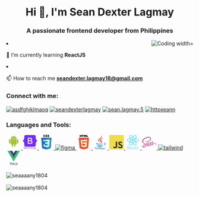 <h1 align="center">Hi 👋, I'm Sean Dexter Lagmay</h1>
<h3 align="center">A passionate frontend developer from Philippines</h3>
<img align="right" alt="Coding width="400 src="https://www.google.com/url?sa=i&url=https%3A%2F%2Fdribbble.com%2Fshots%2F3848914-Programmer-Thomas&psig=AOvVaw2u7cZ5A2IURsXWAp5IaEeA&ust=1725976711335000&source=images&cd=vfe&opi=89978449&ved=0CBMQjRxqFwoTCJj41b6CtogDFQAAAAAdAAAAABAI"
 
- 🌱 I’m currently learning **ReactJS**

- 📫 How to reach me **seandexter.lagmay18@gmail.com**

<h3 align="left">Connect with me:</h3>
<p align="left">
<a href="https://twitter.com/asdfghjklmaoq" target="blank"><img align="center" src="https://raw.githubusercontent.com/rahuldkjain/github-profile-readme-generator/master/src/images/icons/Social/twitter.svg" alt="asdfghjklmaoq" height="30" width="40" /></a>
<a href="https://linkedin.com/in/seandexterlagmay" target="blank"><img align="center" src="https://raw.githubusercontent.com/rahuldkjain/github-profile-readme-generator/master/src/images/icons/Social/linked-in-alt.svg" alt="seandexterlagmay" height="30" width="40" /></a>
<a href="https://fb.com/sean.lagmay.5" target="blank"><img align="center" src="https://raw.githubusercontent.com/rahuldkjain/github-profile-readme-generator/master/src/images/icons/Social/facebook.svg" alt="sean.lagmay.5" height="30" width="40" /></a>
<a href="https://instagram.com/httpxeann" target="blank"><img align="center" src="https://raw.githubusercontent.com/rahuldkjain/github-profile-readme-generator/master/src/images/icons/Social/instagram.svg" alt="httpxeann" height="30" width="40" /></a>
</p>

<h3 align="left">Languages and Tools:</h3>
<p align="left"> <a href="https://developer.android.com" target="_blank" rel="noreferrer"> <img src="https://raw.githubusercontent.com/devicons/devicon/master/icons/android/android-original-wordmark.svg" alt="android" width="40" height="40"/> </a> <a href="https://getbootstrap.com" target="_blank" rel="noreferrer"> <img src="https://raw.githubusercontent.com/devicons/devicon/master/icons/bootstrap/bootstrap-plain-wordmark.svg" alt="bootstrap" width="40" height="40"/> </a> <a href="https://www.w3schools.com/css/" target="_blank" rel="noreferrer"> <img src="https://raw.githubusercontent.com/devicons/devicon/master/icons/css3/css3-original-wordmark.svg" alt="css3" width="40" height="40"/> </a> <a href="https://www.figma.com/" target="_blank" rel="noreferrer"> <img src="https://www.vectorlogo.zone/logos/figma/figma-icon.svg" alt="figma" width="40" height="40"/> </a> <a href="https://www.w3.org/html/" target="_blank" rel="noreferrer"> <img src="https://raw.githubusercontent.com/devicons/devicon/master/icons/html5/html5-original-wordmark.svg" alt="html5" width="40" height="40"/> </a> <a href="https://www.java.com" target="_blank" rel="noreferrer"> <img src="https://raw.githubusercontent.com/devicons/devicon/master/icons/java/java-original.svg" alt="java" width="40" height="40"/> </a> <a href="https://developer.mozilla.org/en-US/docs/Web/JavaScript" target="_blank" rel="noreferrer"> <img src="https://raw.githubusercontent.com/devicons/devicon/master/icons/javascript/javascript-original.svg" alt="javascript" width="40" height="40"/> </a> <a href="https://reactjs.org/" target="_blank" rel="noreferrer"> <img src="https://raw.githubusercontent.com/devicons/devicon/master/icons/react/react-original-wordmark.svg" alt="react" width="40" height="40"/> </a> <a href="https://sass-lang.com" target="_blank" rel="noreferrer"> <img src="https://raw.githubusercontent.com/devicons/devicon/master/icons/sass/sass-original.svg" alt="sass" width="40" height="40"/> </a> <a href="https://tailwindcss.com/" target="_blank" rel="noreferrer"> <img src="https://www.vectorlogo.zone/logos/tailwindcss/tailwindcss-icon.svg" alt="tailwind" width="40" height="40"/> </a> <a href="https://vuejs.org/" target="_blank" rel="noreferrer"> <img src="https://raw.githubusercontent.com/devicons/devicon/master/icons/vuejs/vuejs-original-wordmark.svg" alt="vuejs" width="40" height="40"/> </a> </p>

<p><img align="center" src="https://github-readme-stats.vercel.app/api/top-langs?username=seaaaany1804&show_icons=true&locale=en&layout=compact" alt="seaaaany1804" /></p>

<p><img align="center" src="https://github-readme-streak-stats.herokuapp.com/?user=seaaaany1804&" alt="seaaaany1804" /></p>
